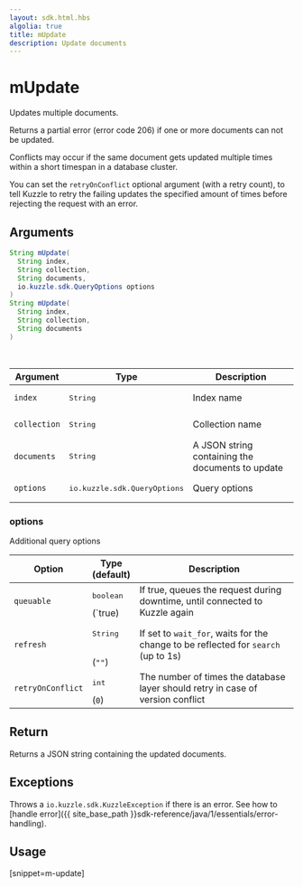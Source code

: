 ```yaml
---
layout: sdk.html.hbs
algolia: true
title: mUpdate
description: Update documents
---
```



# mUpdate

Updates multiple documents.

Returns a partial error (error code 206) if one or more documents can not be updated.

Conflicts may occur if the same document gets updated multiple times within a short timespan in a database cluster.

You can set the `retryOnConflict` optional argument (with a retry count), to tell Kuzzle to retry the failing updates the specified amount of times before rejecting the request with an error.

## Arguments

```java
String mUpdate(
  String index,
  String collection,
  String documents,
  io.kuzzle.sdk.QueryOptions options
)
String mUpdate(
  String index,
  String collection,
  String documents
)
```

<br/>

| Argument | Type | Description |
| --- | --- | --- |
| `index` | <pre>String</pre> | Index name |
| `collection` | <pre>String</pre> | Collection name |
| `documents` | <pre>String</pre> | A JSON string containing the documents to update |
| `options` | <pre>io.kuzzle.sdk.QueryOptions</pre> | Query options |

### options

Additional query options

| Option | Type<br/>(default) | Description |
| --- | --- | --- |
| `queuable` | <pre>boolean</pre>(`true) | If true, queues the request during downtime, until connected to Kuzzle again |
| `refresh` | <pre>String</pre><br/>(`""`) | If set to `wait_for`, waits for the change to be reflected for `search` (up to 1s) |
| `retryOnConflict` | <pre>int</pre> (`0`) | The number of times the database layer should retry in case of version conflict |

## Return

Returns a JSON string containing the updated documents.

## Exceptions

Throws a `io.kuzzle.sdk.KuzzleException` if there is an error. See how to [handle error]({{ site_base_path }}sdk-reference/java/1/essentials/error-handling).

## Usage

[snippet=m-update]
